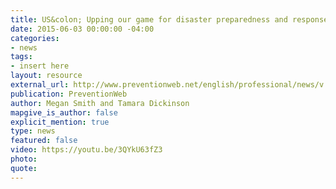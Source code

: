```yaml
---
title: US&colon; Upping our game for disaster preparedness and response - White House
date: 2015-06-03 00:00:00 -04:00
categories:
- news
tags:
- insert here
layout: resource
external_url: http://www.preventionweb.net/english/professional/news/v.php?id=44714&utm_source=pw_search&utm_medium=search&utm_campaign=search
publication: PreventionWeb
author: Megan Smith and Tamara Dickinson
mapgive_is_author: false
explicit_mention: true
type: news
featured: false
video: https://youtu.be/3QYkU63fZ3
photo: 
quote: 
---
```


